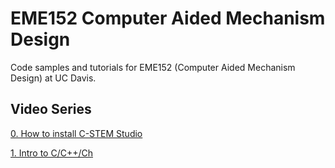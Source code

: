 # EME152 Computer Aided Mechanism Design

Code samples and tutorials for EME152 (Computer Aided Mechanism Design) at UC Davis.

## Video Series

[0. How to install C-STEM Studio](https://youtu.be/Z66M2JW_3O8)

[1. Intro to C/C++/Ch](https://youtu.be/BOTH4H_GxWM)